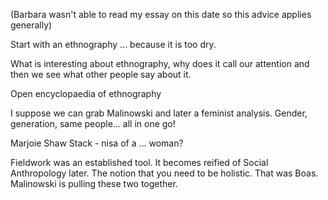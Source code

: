 (Barbara wasn't able to read my essay on this date so this advice applies generally)

Start with an ethnography ... because it is too dry.

What is interesting about ethnography, why does it call our attention and then we see what other people say about it.

Open encyclopaedia of ethnography

I suppose we can grab Malinowski and later a feminist analysis. Gender, generation, same people... all in one go!

Marjoie Shaw Stack - nisa of a ... woman?

Fieldwork was an established tool. It becomes reified of Social Anthropology later. The notion that you need to be holistic. That was Boas. Malinowski is pulling these two together.